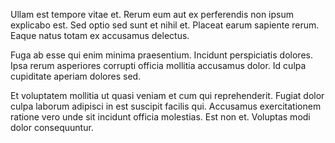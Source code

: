 Ullam est tempore vitae et. Rerum eum aut ex perferendis non ipsum explicabo est. Sed optio sed sunt et nihil et. Placeat earum sapiente rerum. Eaque natus totam ex accusamus delectus.
 Fuga ab esse qui enim minima praesentium. Incidunt perspiciatis dolores. Ipsa rerum asperiores corrupti officia mollitia accusamus dolor. Id culpa cupiditate aperiam dolores sed.
 Et voluptatem mollitia ut quasi veniam et cum qui reprehenderit. Fugiat dolor culpa laborum adipisci in est suscipit facilis qui. Accusamus exercitationem ratione vero unde sit incidunt officia molestias. Est non et. Voluptas modi dolor consequuntur.
